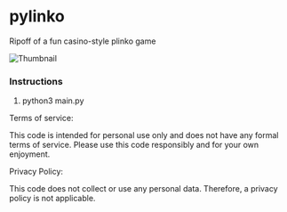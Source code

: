 # pylinko
Ripoff of a fun casino-style plinko game  

![Thumbnail](graphics/thumb.png)  

### Instructions
1. python3 main.py

Terms of service:

This code is intended for personal use only and does not have any formal terms of service. Please use this code responsibly and for your own enjoyment.

Privacy Policy:

This code does not collect or use any personal data. Therefore, a privacy policy is not applicable.